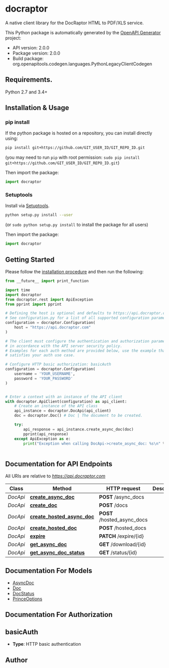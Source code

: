 # docraptor
A native client library for the DocRaptor HTML to PDF/XLS service.

This Python package is automatically generated by the [OpenAPI Generator](https://openapi-generator.tech) project:

- API version: 2.0.0
- Package version: 2.0.0
- Build package: org.openapitools.codegen.languages.PythonLegacyClientCodegen

## Requirements.

Python 2.7 and 3.4+

## Installation & Usage
### pip install

If the python package is hosted on a repository, you can install directly using:

```sh
pip install git+https://github.com/GIT_USER_ID/GIT_REPO_ID.git
```
(you may need to run `pip` with root permission: `sudo pip install git+https://github.com/GIT_USER_ID/GIT_REPO_ID.git`)

Then import the package:
```python
import docraptor
```

### Setuptools

Install via [Setuptools](http://pypi.python.org/pypi/setuptools).

```sh
python setup.py install --user
```
(or `sudo python setup.py install` to install the package for all users)

Then import the package:
```python
import docraptor
```

## Getting Started

Please follow the [installation procedure](#installation--usage) and then run the following:

```python
from __future__ import print_function

import time
import docraptor
from docraptor.rest import ApiException
from pprint import pprint

# Defining the host is optional and defaults to https://api.docraptor.com
# See configuration.py for a list of all supported configuration parameters.
configuration = docraptor.Configuration(
    host = "https://api.docraptor.com"
)

# The client must configure the authentication and authorization parameters
# in accordance with the API server security policy.
# Examples for each auth method are provided below, use the example that
# satisfies your auth use case.

# Configure HTTP basic authorization: basicAuth
configuration = docraptor.Configuration(
    username = 'YOUR_USERNAME',
    password = 'YOUR_PASSWORD'
)


# Enter a context with an instance of the API client
with docraptor.ApiClient(configuration) as api_client:
    # Create an instance of the API class
    api_instance = docraptor.DocApi(api_client)
    doc = docraptor.Doc() # Doc | The document to be created.

    try:
        api_response = api_instance.create_async_doc(doc)
        pprint(api_response)
    except ApiException as e:
        print("Exception when calling DocApi->create_async_doc: %s\n" % e)
    
```

## Documentation for API Endpoints

All URIs are relative to *https://api.docraptor.com*

Class | Method | HTTP request | Description
------------ | ------------- | ------------- | -------------
*DocApi* | [**create_async_doc**](docs/DocApi.md#create_async_doc) | **POST** /async_docs | 
*DocApi* | [**create_doc**](docs/DocApi.md#create_doc) | **POST** /docs | 
*DocApi* | [**create_hosted_async_doc**](docs/DocApi.md#create_hosted_async_doc) | **POST** /hosted_async_docs | 
*DocApi* | [**create_hosted_doc**](docs/DocApi.md#create_hosted_doc) | **POST** /hosted_docs | 
*DocApi* | [**expire**](docs/DocApi.md#expire) | **PATCH** /expire/{id} | 
*DocApi* | [**get_async_doc**](docs/DocApi.md#get_async_doc) | **GET** /download/{id} | 
*DocApi* | [**get_async_doc_status**](docs/DocApi.md#get_async_doc_status) | **GET** /status/{id} | 


## Documentation For Models

 - [AsyncDoc](docs/AsyncDoc.md)
 - [Doc](docs/Doc.md)
 - [DocStatus](docs/DocStatus.md)
 - [PrinceOptions](docs/PrinceOptions.md)


## Documentation For Authorization


## basicAuth

- **Type**: HTTP basic authentication


## Author





